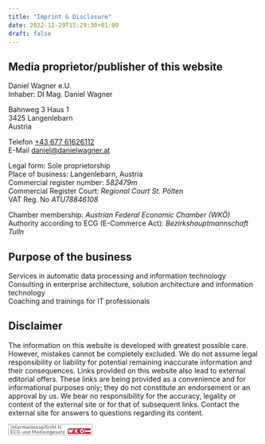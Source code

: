 ```yaml
---
title: "Imprint & Disclosure"
date: 2022-12-29T15:29:30+01:00
draft: false
---
```


## Media proprietor/publisher of this website

Daniel Wagner e.U. \
Inhaber: DI Mag. Daniel Wagner

Bahnweg 3 Haus 1 \
3425 Langenlebarn \
Austria

Telefon [+43 677 61626112](tel:+4367761626112) \
E-Mail [daniel@danielwagner.at](mailto:daniel@danielwagner.at)

Legal form: Sole proprietorship \
Place of business: Langenlebarn, Austria \
Commercial register number: _582479m_ \
Commercial Register Court: _Regional Court St. Pölten_ \
VAT Reg. No _ATU78846108_

Chamber membership: _Austrian Federal Economic Chamber (WKÖ)_ \
Authority according to ECG (E-Commerce Act): _Bezirkshauptmannschaft Tulln_

## Purpose of the business 
Services in automatic data processing and information technology \
Consulting in enterprise architecture, solution architecture and information technology \
Coaching and trainings for IT professionals

## Disclaimer
The information on this website is developed with greatest possible care. However, mistakes cannot be completely excluded. We do not assume legal responsibility or liability for potential remaining inaccurate information and their consequences. Links provided on this website also lead to external editorial offers. These links are being provided as a convenience and for informational purposes only; they do not constitute an endorsement or an approval by us. We bear no responsibility for the accuracy, legality or content of the external site or for that of subsequent links. Contact the external site for answers to questions regarding its content.

[![ECG ](ecg.webp#center)](https://www.wkoecg.at/Ecg.aspx?FirmaID=961a03fa-ef08-4827-854d-85fed0463c35&_ga=2.161793212.1888238834.1672323723-832547914.1654253026&_gl=1*1qlqecd*_ga*ODMyNTQ3OTE0LjE2NTQyNTMwMjY.*_ga_4YHGVSN5S4*MTY3MjM1NjY0Ni4yNy4xLjE2NzIzNTY4NDcuNTcuMC4w)